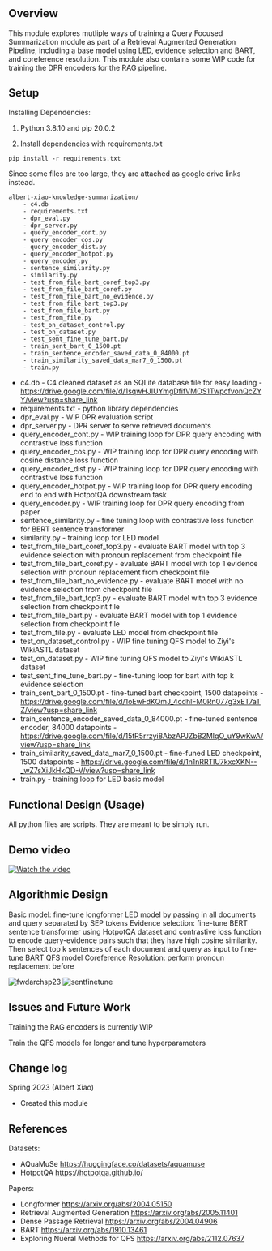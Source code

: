 
# <Knowledge Summarization: Query Focused Summarization Component>

## Overview

This module explores mutliple ways of training a Query Focused Summarization module as part of a Retrieval Augmented Generation Pipeline, including a base model using LED, evidence selection and BART, and coreference resolution. This module also contains some WIP code for training the DPR encoders for the RAG pipeline.

## Setup

Installing Dependencies: 

1. Python 3.8.10 and pip 20.0.2

2. Install dependencies with requirements.txt
```
pip install -r requirements.txt 
```

Since some files are too large, they are attached as google drive links instead.


```
albert-xiao-knowledge-summarization/
    - c4.db
    - requirements.txt
    - dpr_eval.py
    - dpr_server.py
    - query_encoder_cont.py
    - query_encoder_cos.py
    - query_encoder_dist.py
    - query_encoder_hotpot.py
    - query_encoder.py
    - sentence_similarity.py
    - similarity.py
    - test_from_file_bart_coref_top3.py
    - test_from_file_bart_coref.py
    - test_from_file_bart_no_evidence.py
    - test_from_file_bart_top3.py
    - test_from_file_bart.py
    - test_from_file.py
    - test_on_dataset_control.py
    - test_on_dataset.py
    - test_sent_fine_tune_bart.py
    - train_sent_bart_0_1500.pt
    - train_sentence_encoder_saved_data_0_84000.pt
    - train_similarity_saved_data_mar7_0_1500.pt
    - train.py

```

- c4.db - C4 cleaned dataset as an SQLite database file for easy loading - https://drive.google.com/file/d/1sqwHJIUYmgDfifVMOS1TwpcfvonQcZYY/view?usp=share_link
- requirements.txt - python library dependencies
- dpr_eval.py - WIP DPR evaluation script
- dpr_server.py - DPR server to serve retrieved documents
- query_encoder_cont.py - WIP training loop for DPR query encoding with contrastive loss function
- query_encoder_cos.py - WIP training loop for DPR query encoding with cosine distance loss function
- query_encoder_dist.py - WIP training loop for DPR query encoding with contrastive loss function
- query_encoder_hotpot.py - WIP training loop for DPR query encoding end to end with HotpotQA downstream task
- query_encoder.py - WIP training loop for DPR query encoding from paper
- sentence_similarity.py - fine tuning loop with contrastive loss function for BERT sentence transformer
- similarity.py - training loop for LED model
- test_from_file_bart_coref_top3.py - evaluate BART model with top 3 evidence selection with pronoun replacement from checkpoint file
- test_from_file_bart_coref.py - evaluate BART model with top 1 evidence selection with pronoun replacement from checkpoint file
- test_from_file_bart_no_evidence.py - evaluate BART model with no evidence selection from checkpoint file
- test_from_file_bart_top3.py - evaluate BART model with top 3 evidence selection from checkpoint file 
- test_from_file_bart.py - evaluate BART model with top 1 evidence selection from checkpoint file
- test_from_file.py - evaluate LED model from checkpoint file
- test_on_dataset_control.py - WIP fine tuning QFS model to Ziyi's WikiASTL dataset
- test_on_dataset.py - WIP fine tuning QFS model to Ziyi's WikiASTL dataset
- test_sent_fine_tune_bart.py - fine-tuning loop for bart with top k evidence selection
- train_sent_bart_0_1500.pt - fine-tuned bart checkpoint, 1500 datapoints - https://drive.google.com/file/d/1oEwFdKQmJ_4cdhlFM0Rn077g3xET7aTZ/view?usp=share_link
- train_sentence_encoder_saved_data_0_84000.pt - fine-tuned sentence encoder, 84000 datapoints - https://drive.google.com/file/d/15tR5rrzyi8AbzAPJZbB2MIqO_uY9wKwA/view?usp=share_link
- train_similarity_saved_data_mar7_0_1500.pt - fine-funed LED checkpoint, 1500 datapoints - https://drive.google.com/file/d/1n1nRRTlU7kxcXKN--_wZ7sXiJkHkQD-V/view?usp=share_link
- train.py - training loop for LED basic model


## Functional Design (Usage)

All python files are scripts. They are meant to be simply run.

## Demo video
[![Watch the video]()]([https://youtu.be/vt5fpE0bzSY](https://drive.google.com/file/d/1TFCcr6v0ThLSrFOx5e6xnN7cb6OvO02K/view?usp=sharing))


## Algorithmic Design 

Basic model: fine-tune longformer LED model by passing in all documents and query separated by SEP tokens
Evidence selection: fine-tune BERT sentence transformer using HotpotQA dataset and contrastive loss function to encode query-evidence pairs such that they have high cosine similarity. Then select top k sentences of each document and query as input to fine-tune BART QFS model
Coreference Resolution: perform pronoun replacement before
    
    
![fwdarchsp23](https://github.com/Forward-UIUC-2023S/albert-xiao-knowledge-summarization/assets/25853164/ca3c9fe1-a6f2-4b00-b4d3-6cfa7386b9f4)
![sentfinetune](https://github.com/Forward-UIUC-2023S/albert-xiao-knowledge-summarization/assets/25853164/cd1b9764-cdb2-431f-b278-42860e8d3891)


## Issues and Future Work

Training the RAG encoders is currently WIP
    
Train the QFS models for longer and tune hyperparameters

## Change log

Spring 2023 (Albert Xiao)
* Created this module

## References 

Datasets: 
- AQuaMuSe https://huggingface.co/datasets/aquamuse 
- HotpotQA https://hotpotqa.github.io/ 

Papers:
    
- Longformer https://arxiv.org/abs/2004.05150 
- Retrieval Augmented Generation https://arxiv.org/abs/2005.11401
- Dense Passage Retrieval https://arxiv.org/abs/2004.04906
- BART https://arxiv.org/abs/1910.13461
- Exploring Nueral Methods for QFS https://arxiv.org/abs/2112.07637
